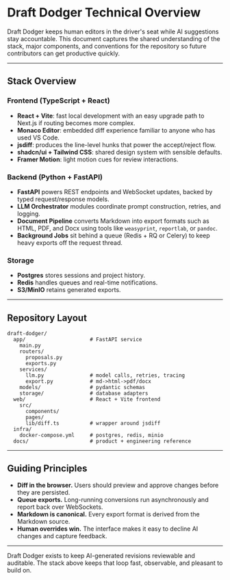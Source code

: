 # Draft Dodger Technical Overview

Draft Dodger keeps human editors in the driver's seat while AI suggestions stay accountable. This document captures the shared understanding of the stack, major components, and conventions for the repository so future contributors can get productive quickly.

---

## Stack Overview

### Frontend (TypeScript + React)
- **React + Vite**: fast local development with an easy upgrade path to Next.js if routing becomes more complex.
- **Monaco Editor**: embedded diff experience familiar to anyone who has used VS Code.
- **jsdiff**: produces the line-level hunks that power the accept/reject flow.
- **shadcn/ui + Tailwind CSS**: shared design system with sensible defaults.
- **Framer Motion**: light motion cues for review interactions.

### Backend (Python + FastAPI)
- **FastAPI** powers REST endpoints and WebSocket updates, backed by typed request/response models.
- **LLM Orchestrator** modules coordinate prompt construction, retries, and logging.
- **Document Pipeline** converts Markdown into export formats such as HTML, PDF, and Docx using tools like `weasyprint`, `reportlab`, or `pandoc`.
- **Background Jobs** sit behind a queue (Redis + RQ or Celery) to keep heavy exports off the request thread.

### Storage
- **Postgres** stores sessions and project history.
- **Redis** handles queues and real-time notifications.
- **S3/MinIO** retains generated exports.

---

## Repository Layout

```
draft-dodger/
  app/                     # FastAPI service
    main.py
    routers/
      proposals.py
      exports.py
    services/
      llm.py               # model calls, retries, tracing
      export.py            # md->html->pdf/docx
    models/                # pydantic schemas
    storage/               # database adapters
  web/                     # React + Vite frontend
    src/
      components/
      pages/
      lib/diff.ts          # wrapper around jsdiff
  infra/
    docker-compose.yml     # postgres, redis, minio
  docs/                    # product + engineering reference
```

---

## Guiding Principles
- **Diff in the browser.** Users should preview and approve changes before they are persisted.
- **Queue exports.** Long-running conversions run asynchronously and report back over WebSockets.
- **Markdown is canonical.** Every export format is derived from the Markdown source.
- **Human overrides win.** The interface makes it easy to decline AI changes and capture feedback.

---

Draft Dodger exists to keep AI-generated revisions reviewable and auditable. The stack above keeps that loop fast, observable, and pleasant to build on.
